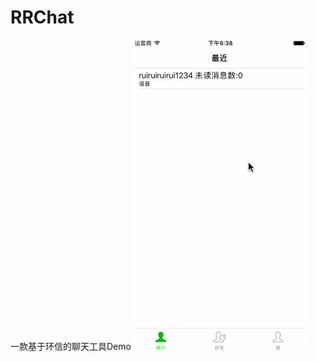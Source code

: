 # RRChat
一款基于环信的聊天工具Demo
![环信图片](https://github.com/Rochester-Ting/Picture/blob/master/wwwwjjj.gif)
